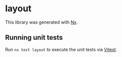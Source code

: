 # layout

This library was generated with [Nx](https://nx.dev).

## Running unit tests

Run `nx test layout` to execute the unit tests via [Vitest](https://vitest.dev/).
